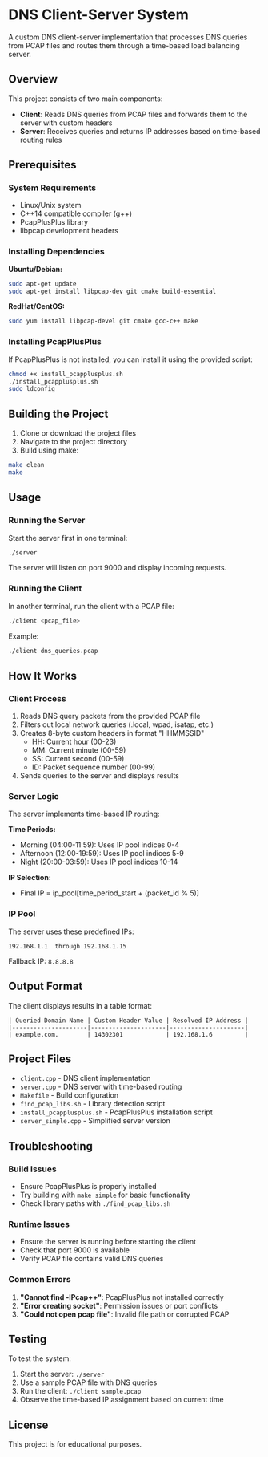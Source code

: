 # DNS Client-Server System

A custom DNS client-server implementation that processes DNS queries from PCAP files and routes them through a time-based load balancing server.

## Overview

This project consists of two main components:
- **Client**: Reads DNS queries from PCAP files and forwards them to the server with custom headers
- **Server**: Receives queries and returns IP addresses based on time-based routing rules

## Prerequisites

### System Requirements
- Linux/Unix system
- C++14 compatible compiler (g++)
- PcapPlusPlus library
- libpcap development headers

### Installing Dependencies

**Ubuntu/Debian:**
```bash
sudo apt-get update
sudo apt-get install libpcap-dev git cmake build-essential
```

**RedHat/CentOS:**
```bash
sudo yum install libpcap-devel git cmake gcc-c++ make
```

### Installing PcapPlusPlus

If PcapPlusPlus is not installed, you can install it using the provided script:
```bash
chmod +x install_pcapplusplus.sh
./install_pcapplusplus.sh
sudo ldconfig
```

## Building the Project

1. Clone or download the project files
2. Navigate to the project directory
3. Build using make:

```bash
make clean
make
```

## Usage

### Running the Server

Start the server first in one terminal:
```bash
./server
```

The server will listen on port 9000 and display incoming requests.

### Running the Client

In another terminal, run the client with a PCAP file:
```bash
./client <pcap_file>
```

Example:
```bash
./client dns_queries.pcap
```

## How It Works

### Client Process
1. Reads DNS query packets from the provided PCAP file
2. Filters out local network queries (.local, wpad, isatap, etc.)
3. Creates 8-byte custom headers in format "HHMMSSID"
   - HH: Current hour (00-23)
   - MM: Current minute (00-59)
   - SS: Current second (00-59)
   - ID: Packet sequence number (00-99)
4. Sends queries to the server and displays results

### Server Logic
The server implements time-based IP routing:

**Time Periods:**
- Morning (04:00-11:59): Uses IP pool indices 0-4
- Afternoon (12:00-19:59): Uses IP pool indices 5-9
- Night (20:00-03:59): Uses IP pool indices 10-14

**IP Selection:**
- Final IP = ip_pool[time_period_start + (packet_id % 5)]

### IP Pool
The server uses these predefined IPs:
```
192.168.1.1  through 192.168.1.15
```
Fallback IP: `8.8.8.8`

## Output Format

The client displays results in a table format:
```
| Queried Domain Name | Custom Header Value | Resolved IP Address |
|---------------------|---------------------|---------------------|
| example.com.        | 14302301            | 192.168.1.6         |
```

## Project Files

- `client.cpp` - DNS client implementation
- `server.cpp` - DNS server with time-based routing
- `Makefile` - Build configuration
- `find_pcap_libs.sh` - Library detection script
- `install_pcapplusplus.sh` - PcapPlusPlus installation script
- `server_simple.cpp` - Simplified server version

## Troubleshooting

### Build Issues
- Ensure PcapPlusPlus is properly installed
- Try building with `make simple` for basic functionality
- Check library paths with `./find_pcap_libs.sh`

### Runtime Issues
- Ensure the server is running before starting the client
- Check that port 9000 is available
- Verify PCAP file contains valid DNS queries

### Common Errors
1. **"Cannot find -lPcap++"**: PcapPlusPlus not installed correctly
2. **"Error creating socket"**: Permission issues or port conflicts
3. **"Could not open pcap file"**: Invalid file path or corrupted PCAP

## Testing

To test the system:
1. Start the server: `./server`
2. Use a sample PCAP file with DNS queries
3. Run the client: `./client sample.pcap`
4. Observe the time-based IP assignment based on current time

## License

This project is for educational purposes.
